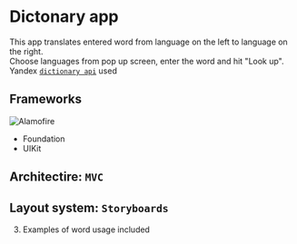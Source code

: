 # Dictonary app
This app translates entered word from language on the left to language on the right. <br>
Choose languages from pop up screen, enter the word and hit "Look up". <br>
Yandex [`dictionary api`](https://yandex.com/dev/dictionary/) used

## Frameworks
![Alamofire](https://img.shields.io/badge/-Alamofire-orange?style=for-the-badge)
- Foundation
- UIKit

## Architectire: `MVC`

## Layout system: `Storyboards`

3) Examples of word usage included
